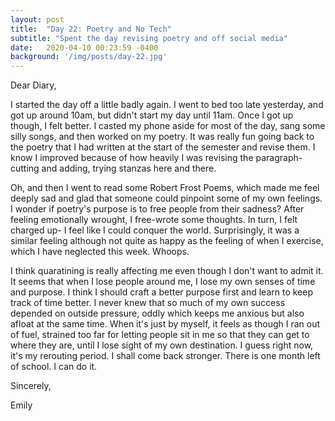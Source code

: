 ```yaml
---
layout: post
title:  "Day 22: Poetry and No Tech"
subtitle: "Spent the day revising poetry and off social media"
date:   2020-04-10 00:23:59 -0400
background: '/img/posts/day-22.jpg'
---
```


Dear Diary,

I started the day off a little badly again. I went to bed too late yesterday, and got up around 10am, but didn't start my day until 11am. Once I got up though, I felt better. I casted my phone aside for most of the day, sang some silly songs, and then worked on my poetry. It was really fun going back to the poetry that I had written at the start of the semester and revise them. I know I improved because of how heavily I was revising the paragraph- cutting and adding, trying stanzas here and there. 

Oh, and then I went to read some Robert Frost Poems, which made me feel deeply sad and glad that someone could pinpoint some of my own feelings. I wonder if poetry's purpose is to free people from their sadness? After feeling emotionally wrought, I free-wrote some thoughts. In turn, I felt charged up- I feel like I could conquer the world. Surprisingly, it was a similar feeling although not quite as happy as the feeling of when I exercise, which I have neglected this week. Whoops. 

I think quaratining is really affecting me even though I don't want to admit it. It seems that when I lose people around me, I lose my own senses of time and purpose. I think I should craft a better purpose first and learn to keep track of time better. I never knew that so much of my own success depended on outside pressure, oddly which keeps me anxious but also afloat at the same time. When it's just by myself, it feels as though I ran out of fuel, strained too far for letting people sit in me so that they can get to where they are, until I lose sight of my own destination. I guess right now, it's my rerouting period. I shall come back stronger. There is one month left of school. I can do it.

Sincerely,

Emily